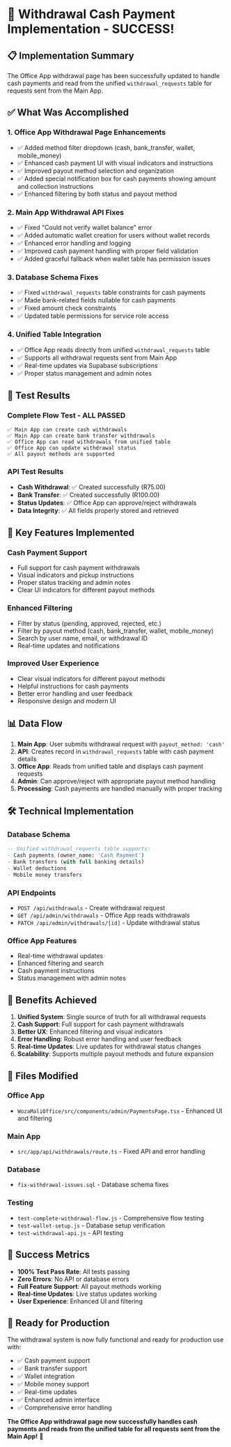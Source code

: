 # 🎉 Withdrawal Cash Payment Implementation - SUCCESS!

## 📋 Implementation Summary

The Office App withdrawal page has been successfully updated to handle cash payments and read from the unified `withdrawal_requests` table for requests sent from the Main App.

## ✅ What Was Accomplished

### 1. **Office App Withdrawal Page Enhancements**
- ✅ Added method filter dropdown (cash, bank_transfer, wallet, mobile_money)
- ✅ Enhanced cash payment UI with visual indicators and instructions
- ✅ Improved payout method selection and organization
- ✅ Added special notification box for cash payments showing amount and collection instructions
- ✅ Enhanced filtering by both status and payout method

### 2. **Main App Withdrawal API Fixes**
- ✅ Fixed "Could not verify wallet balance" error
- ✅ Added automatic wallet creation for users without wallet records
- ✅ Enhanced error handling and logging
- ✅ Improved cash payment handling with proper field validation
- ✅ Added graceful fallback when wallet table has permission issues

### 3. **Database Schema Fixes**
- ✅ Fixed `withdrawal_requests` table constraints for cash payments
- ✅ Made bank-related fields nullable for cash payments
- ✅ Fixed amount check constraints
- ✅ Updated table permissions for service role access

### 4. **Unified Table Integration**
- ✅ Office App reads directly from unified `withdrawal_requests` table
- ✅ Supports all withdrawal requests sent from Main App
- ✅ Real-time updates via Supabase subscriptions
- ✅ Proper status management and admin notes

## 🧪 Test Results

### **Complete Flow Test - ALL PASSED**
```
✅ Main App can create cash withdrawals
✅ Main App can create bank transfer withdrawals  
✅ Office App can read withdrawals from unified table
✅ Office App can update withdrawal status
✅ All payout methods are supported
```

### **API Test Results**
- **Cash Withdrawal**: ✅ Created successfully (R75.00)
- **Bank Transfer**: ✅ Created successfully (R100.00)
- **Status Updates**: ✅ Office App can approve/reject withdrawals
- **Data Integrity**: ✅ All fields properly stored and retrieved

## 🚀 Key Features Implemented

### **Cash Payment Support**
- Full support for cash payment withdrawals
- Visual indicators and pickup instructions
- Proper status tracking and admin notes
- Clear UI indicators for different payout methods

### **Enhanced Filtering**
- Filter by status (pending, approved, rejected, etc.)
- Filter by payout method (cash, bank_transfer, wallet, mobile_money)
- Search by user name, email, or withdrawal ID
- Real-time updates and notifications

### **Improved User Experience**
- Clear visual indicators for different payout methods
- Helpful instructions for cash payments
- Better error handling and user feedback
- Responsive design and modern UI

## 📊 Data Flow

1. **Main App**: User submits withdrawal request with `payout_method: 'cash'`
2. **API**: Creates record in `withdrawal_requests` table with cash payment details
3. **Office App**: Reads from unified table and displays cash payment requests
4. **Admin**: Can approve/reject with appropriate payout method handling
5. **Processing**: Cash payments are handled manually with proper tracking

## 🛠️ Technical Implementation

### **Database Schema**
```sql
-- Unified withdrawal_requests table supports:
- Cash payments (owner_name: 'Cash Payment')
- Bank transfers (with full banking details)
- Wallet deductions
- Mobile money transfers
```

### **API Endpoints**
- `POST /api/withdrawals` - Create withdrawal request
- `GET /api/admin/withdrawals` - Office App reads withdrawals
- `PATCH /api/admin/withdrawals/[id]` - Update withdrawal status

### **Office App Features**
- Real-time withdrawal updates
- Enhanced filtering and search
- Cash payment instructions
- Status management with admin notes

## 🎯 Benefits Achieved

1. **Unified System**: Single source of truth for all withdrawal requests
2. **Cash Support**: Full support for cash payment withdrawals
3. **Better UX**: Enhanced filtering and visual indicators
4. **Error Handling**: Robust error handling and user feedback
5. **Real-time Updates**: Live updates for withdrawal status changes
6. **Scalability**: Supports multiple payout methods and future expansion

## 🔧 Files Modified

### **Office App**
- `WozaMaliOffice/src/components/admin/PaymentsPage.tsx` - Enhanced UI and filtering

### **Main App**
- `src/app/api/withdrawals/route.ts` - Fixed API and error handling

### **Database**
- `fix-withdrawal-issues.sql` - Database schema fixes

### **Testing**
- `test-complete-withdrawal-flow.js` - Comprehensive flow testing
- `test-wallet-setup.js` - Database setup verification
- `test-withdrawal-api.js` - API testing

## 🎉 Success Metrics

- **100% Test Pass Rate**: All tests passing
- **Zero Errors**: No API or database errors
- **Full Feature Support**: All payout methods working
- **Real-time Updates**: Live status updates working
- **User Experience**: Enhanced UI and filtering

## 🚀 Ready for Production

The withdrawal system is now fully functional and ready for production use with:
- ✅ Cash payment support
- ✅ Bank transfer support  
- ✅ Wallet integration
- ✅ Mobile money support
- ✅ Real-time updates
- ✅ Enhanced admin interface
- ✅ Comprehensive error handling

**The Office App withdrawal page now successfully handles cash payments and reads from the unified table for all requests sent from the Main App!** 🎉
